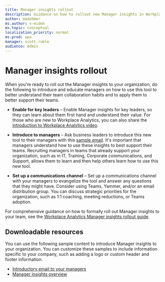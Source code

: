 ```yaml
---
title: Manager insights rollout
description: Guidance on how to rollout new Manager insights in Workplace Analytics to your organization's managers
author: madehmer
ms.author: v-mideh
ms.topic: conceptual
localization_priority: normal
ms.prod: wpa
manager: scott.ruble
audience: Admin
---
```


# Manager insights rollout

When you're ready to roll out the Manager insights to your organization, do the following to introduce and educate managers on how to use this tool to better understand their team collaboration habits and to apply them to better support their teams.

* **Enable for key leaders** &ndash; Enable Manager insights for key leaders, so they can learn about them first hand and understand their value. For those who are new to Workplace Analytics, you can also share the  [Introduction to Workplace Analytics video](https://www.microsoft.com/videoplayer/embed/RE4xfQk?autoplay=true).

* **Introduce to managers** &ndash; Ask business leaders to introduce this new tool to their managers with this [sample email](./email-to-managers.docx). It's important that managers understand how to use these insights to best support their teams. Recruiting managers in teams that already support your organization, such as in IT, Training, Corporate communications, and Support, allows them to learn and then help others learn how to use this new tool.

* **Set up a communications channel** &ndash; Set up a communications channel with your managers to evangelize the tool and answer any questions that they might have. Consider using Teams, Yammer, and/or an email distribution group. You can discuss strategic priorities for the organization, such as 1:1 coaching, meeting reductions, or Teams adoption.

For comprehensive guidance on how to formally roll out Manager insights to your team, see the [Workplace Analytics Manager insights rollout guide](./manager-insights-rollout.pptx).

## Downloadable resources

You can use the following sample content to introduce Manager insights to your organization. You can customize these samples to include information specific to your company, such as adding a logo or custom header and footer information.

* [Introductory email to your managers](./email-to-managers.docx)
* [Manager insights overview](./manager-insights-overview.docx)
